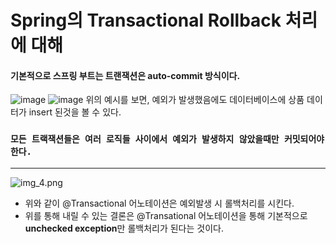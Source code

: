 # Spring의 Transactional Rollback 처리에 대해
#### 기본적으로 스프링 부트는 트랜잭션은 auto-commit 방식이다.
![image](https://user-images.githubusercontent.com/109537583/202832936-d6dab562-ba71-4f13-8941-9a9d0331e308.png)
![image](https://user-images.githubusercontent.com/109537583/202832951-b40774d4-5a8a-434c-a73e-1e2482992e88.png)
위의 예시를 보면, 예외가 발생했음에도 데이터베이스에 상품 데이터가 insert 된것을 볼 수 있다.

### `모든 트랙잭션들은 여러 로직들 사이에서 예외가 발생하지 않았을때만 커밋되어야한다.`

-----
![img_4.png](img_4.png)
- 위와 같이 @Transactional 어노테이션은 예외발생 시 롤백처리를 시킨다.
- 위를 통해 내릴 수 있는 결론은 @Transational 어노테이션을 통해 기본적으로 **unchecked exception**만 롤백처리가 된다는 것이다.
